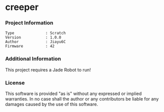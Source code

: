 creeper
================



### Project Information
```
Type              : Scratch
Version           : 1.0.0
Author            : Jiayu6C
Firmware          : 42
```

### Additional Information
This project requires a Jade Robot to run!

### License
This software is provided "as is" without any expressed or implied warranties.  In no case shall the author or any contributors be liable for any damages caused by the use of this software.

